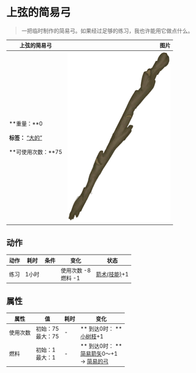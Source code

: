 # 上弦的简易弓  
> 一把临时制作的简易弓。如果经过足够的练习，我也许能用它做点什么。  
  
  上弦的简易弓  |   图片   
 ----  |  ----:   
 **重量：**0<br><br>**标签：**	[“大的”](tag_Large.md)<br><br>**可使用次数：**75  |  ![](Sprite/StickLong.png)   
  
## 动作  
动作  |  耗时  |  条件  |  变化  |  状态  
----  |  ----  |  ----  |  ----  |  ----  
练习<br>  |  1小时  |    |  使用次数  -8<br>燃料  -1  |  [箭术(技能)](Skill_Archery.md)+1  
## 属性   
属性  |  值  |  耗时  |  变化  
----  |  ----  |  ----  |  ----  
使用次数  |  初始：75<br>最大：75  |  -  |  ** 到达0时： **<br>[小树枝](Sticks.md)+1   
燃料  |  初始：1<br>最大：1  |  -  |  ** 到达0时： **<br>[简易箭矢](ArrowSimple.md)0～+1 <br>→ [简易的弓](BowRustic.md)  
